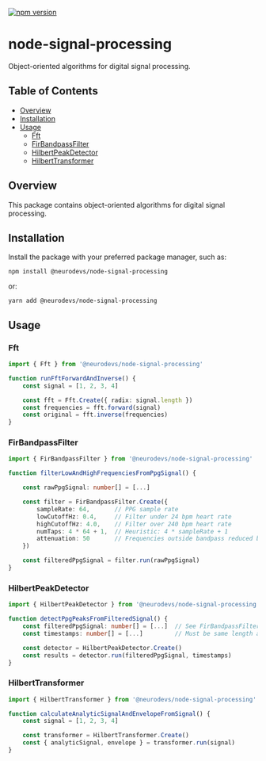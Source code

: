 [![npm version](https://img.shields.io/npm/v/@neurodevs/node-signal-processing)](https://www.npmjs.com/package/@neurodevs/node-signal-processing)

# node-signal-processing
Object-oriented algorithms for digital signal processing.

## Table of Contents
- [Overview](#overview)
- [Installation](#installation)
- [Usage](#usage)
  - [Fft](#fft)
  - [FirBandpassFilter](#firbandpassfilter)
  - [HilbertPeakDetector](#hilbertpeakdetector)
  - [HilbertTransformer](#hilberttransformer)

## Overview

This package contains object-oriented algorithms for digital signal processing.

## Installation

Install the package with your preferred package manager, such as:

`npm install @neurodevs/node-signal-processing` 

or:

`yarn add @neurodevs/node-signal-processing`

## Usage

### Fft

```typescript
import { Fft } from '@neurodevs/node-signal-processing'

function runFftForwardAndInverse() {
    const signal = [1, 2, 3, 4]

    const fft = Fft.Create({ radix: signal.length })
    const frequencies = fft.forward(signal)
    const original = fft.inverse(frequencies)
}
```

### FirBandpassFilter

```typescript
import { FirBandpassFilter } from '@neurodevs/node-signal-processing'

function filterLowAndHighFrequenciesFromPpgSignal() {

    const rawPpgSignal: number[] = [...]

    const filter = FirBandpassFilter.Create({
        sampleRate: 64,       // PPG sample rate
        lowCutoffHz: 0.4,     // Filter under 24 bpm heart rate
        highCutoffHz: 4.0,    // Filter over 240 bpm heart rate
        numTaps: 4 * 64 + 1,  // Heuristic: 4 * sampleRate + 1
        attenuation: 50       // Frequencies outside bandpass reduced by 50 dB
    })

    const filteredPpgSignal = filter.run(rawPpgSignal)
}
```

### HilbertPeakDetector

```typescript
import { HilbertPeakDetector } from '@neurodevs/node-signal-processing'

function detectPpgPeaksFromFilteredSignal() {
    const filteredPpgSignal: number[] = [...]  // See FirBandpassFilter example
    const timestamps: number[] = [...]         // Must be same length as filteredPpgSignal

    const detector = HilbertPeakDetector.Create()
    const results = detector.run(filteredPpgSignal, timestamps)
}
```

### HilbertTransformer

```typescript
import { HilbertTransformer } from '@neurodevs/node-signal-processing'

function calculateAnalyticSignalAndEnvelopeFromSignal() {
    const signal = [1, 2, 3, 4]

    const transformer = HilbertTransformer.Create()
    const { analyticSignal, envelope } = transformer.run(signal)
}
```
